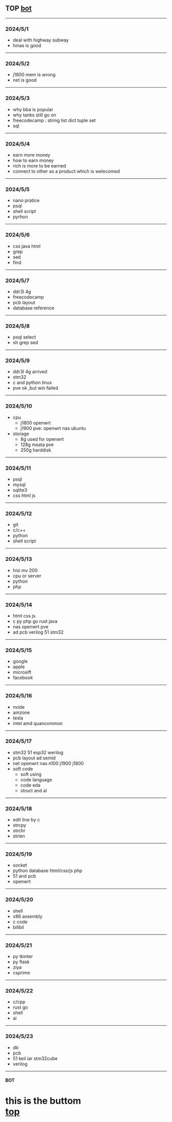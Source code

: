 ## TOP [bot](#bot)
---
### 2024/5/1
- deal with highway subway
- hinas is good
---
### 2024/5/2
- j1800 mem is wrong
- net is good
---
### 2024/5/3
- why bba is popular
- why tanks still go on 
- freecodecamp : string list dict tuple set 
- sql
---
### 2024/5/4
- earn more money 
- how to earn money
- rich is more to be earned
- connect to other as a product which is welecomed
---
### 2024/5/5
- nano pratice
- psql
- shell script
- pyrhon
---
### 2024/5/6
- css java html
- grep
- sed
- find 
---
### 2024/5/7
- ddr3l 4g
- freecodecamp
- pcb layout
- database reference
---
### 2024/5/8
- psql select
- sh grep sed
---
### 2024/5/9
- ddr3l 4g arrived
- stm32
- c and python linux
- pve ok ,but win failed
---
### 2024/5/10
- cpu
    - j1800 openwrt
    - j1900 pve: openwrt nas ubuntu
- storage
    - 8g used for openwrt
    - 128g msata pve
    - 250g harddisk
---
### 2024/5/11
- psql
- mysql
- sqlite3
- css html js
---
### 2024/5/12
- git
- c/c++
- python
- shell script
---
### 2024/5/13
- hisi mv 200
- cpu or server
- python
- php
---
### 2024/5/14
- html css js 
- c py php go rust java
- nas openwrt pve
- ad pcb verilog 51 stm32
---
### 2024/5/15
- google
- apple
- microsift
- facebook
---
### 2024/5/16
- nvide
- amzone
- tesla
- intel amd quancommon
---
### 2024/5/17
- stm32 51 esp32 werilog
- pcb layout ad semid 
- net openwrt nas n100 j1900 j1800
- soft code
    - soft using
    - code language
    - code eda
    - struct and al
---
### 2024/5/18
- edit line by c
- strcpy
- strchr
- strlen
---
### 2024/5/19
- socket
- python database  html/css/js php
- 51 and pcb
- openwrt
---
### 2024/5/20
- shell
- x86 assembly
- c code
- bilibil
---
### 2024/5/21
- py tkinter
- py flask
- ziya
- csprime
---
### 2024/5/22
- c/cpp
- rust go
- shell
- ai
---
### 2024/5/23
- db
- pcb
- 51 keil iar stm32cube 
- verilog
---
#### BOT    
this is the buttom   
[top](#top)
===
